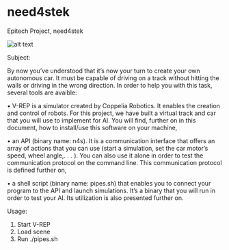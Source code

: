 # need4stek
Epitech Project, need4stek


![alt text](https://raw.githubusercontent.com/alexandre10044/need4stek/master/demo.png)


Subject:

By now you’ve understood that it’s now your turn to create your own autonomous car. It must be capable
of driving on a track without hitting the walls or driving in the wrong direction.
In order to help you with this task, several tools are avaible:

• V-REP is a simulator created by Coppelia Robotics. It enables the creation and control of robots. For
this project, we have built a virtual track and car that you will use to implement for AI. You will find,
further on in this document, how to install/use this software on your machine,

• an API (binary name: n4s). It is a communication interface that offers an array of actions that you can
use (start a simulation, set the car motor’s speed, wheel angle,. . . ). You can also use it alone in order
to test the communication protocol on the command line. This communication protocol is defined
further on,

• a shell script (binary name: pipes.sh) that enables you to connect your program to the API and launch
simulations. It’s a binary that you will run in order to test your AI. Its utilization is also presented further
on.

Usage:

1) Start V-REP
2) Load scene
3) Run ./pipes.sh
